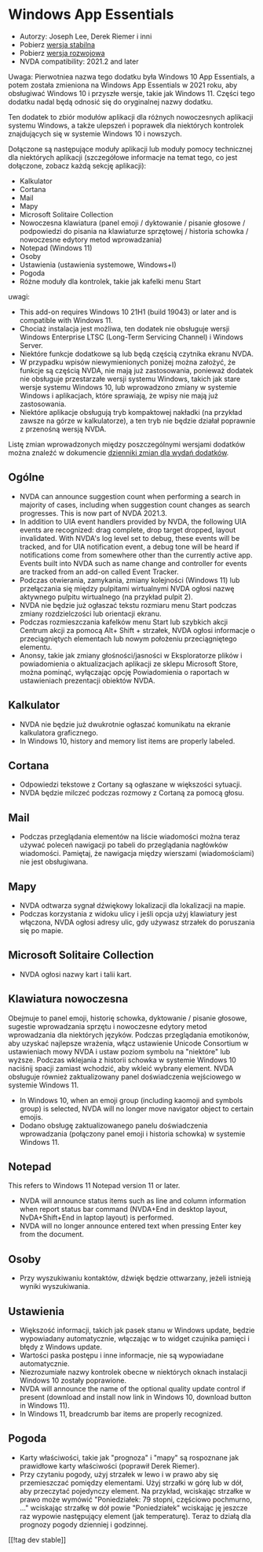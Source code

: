 # Windows App Essentials #

* Autorzy: Joseph Lee, Derek Riemer i inni
* Pobierz [wersja stabilna][1]
* Pobierz [wersja rozwojowa][2]
* NVDA compatibility: 2021.2 and later

Uwaga: Pierwotniea nazwa tego dodatku była Windows 10 App Essentials, a
potem została zmieniona na Windows App Essentials w 2021 roku, aby
obsługiwać Windows 10 i przyszłe wersje, takie jak Windows 11. Części tego
dodatku nadal będą odnosić się do oryginalnej nazwy dodatku.

Ten dodatek to zbiór modułów aplikacji dla różnych nowoczesnych aplikacji
systemu Windows, a także ulepszeń i poprawek dla niektórych kontrolek
znajdujących się w systemie Windows 10 i nowszych.

Dołączone są następujące moduły aplikacji lub moduły pomocy technicznej dla
niektórych aplikacji (szczegółowe informacje na temat tego, co jest
dołączone, zobacz każdą sekcję aplikacji):

* Kalkulator
* Cortana
* Mail
* Mapy
* Microsoft Solitaire Collection
* Nowoczesna klawiatura (panel emoji / dyktowanie / pisanie głosowe /
  podpowiedzi do pisania na klawiaturze sprzętowej / historia schowka /
  nowoczesne edytory metod wprowadzania)
* Notepad (Windows 11)
* Osoby
* Ustawienia (ustawienia systemowe, Windows+I)
* Pogoda
* Różne moduły dla kontrolek, takie jak kafelki menu Start

uwagi: 

* This add-on requires Windows 10 21H1 (build 19043) or later and is
  compatible with Windows 11.
* Chociaż instalacja jest możliwa, ten dodatek nie obsługuje wersji Windows
  Enterprise LTSC (Long-Term Servicing Channel) i Windows Server.
* Niektóre funkcje dodatkowe są lub będą częścią czytnika ekranu NVDA.
* W przypadku wpisów niewymienionych poniżej można założyć, że funkcje są
  częścią NVDA, nie mają już zastosowania, ponieważ dodatek nie obsługuje
  przestarzałe wersji systemu Windows, takich jak stare wersje systemu
  Windows 10, lub wprowadzono zmiany w systemie Windows i aplikacjach, które
  sprawiają, że wpisy nie mają już zastosowania.
* Niektóre aplikacje obsługują tryb kompaktowej nakładki (na przykład zawsze
  na górze w kalkulatorze), a ten tryb nie będzie działał poprawnie z
  przenośną wersją NVDA.

Listę zmian wprowadzonych między poszczególnymi wersjami dodatków można
znaleźć w dokumencie [dzienniki zmian dla wydań dodatków][3].

## Ogólne

* NVDA can announce suggestion count when performing a search in majority of
  cases, including when suggestion count changes as search progresses. This
  is now part of NVDA 2021.3.
* In addition to UIA event handlers provided by NVDA, the following UIA
  events are recognized: drag complete, drop target dropped, layout
  invalidated. With NVDA's log level set to debug, these events will be
  tracked, and for UIA notification event, a debug tone will be heard if
  notifications come from somewhere other than the currently active
  app. Events built into NVDA such as name change and controller for events
  are tracked from an add-on called Event Tracker.
* Podczas otwierania, zamykania, zmiany kolejności (Windows 11) lub
  przełączania się między pulpitami wirtualnymi NVDA ogłosi nazwę aktywnego
  pulpitu wirtualnego (na przykład pulpit 2).
* NVDA nie będzie już ogłaszać tekstu rozmiaru menu Start podczas zmiany
  rozdzielczości lub orientacji ekranu.
* Podczas rozmieszczania kafelków menu Start lub szybkich akcji Centrum
  akcji za pomocą Alt+ Shift + strzałek, NVDA ogłosi informacje o
  przeciągniętych elementach lub nowym położeniu przeciągniętego elementu.
* Anonsy, takie jak zmiany głośności/jasności w Eksploratorze plików i
  powiadomienia o aktualizacjach aplikacji ze sklepu Microsoft Store, można
  pominąć, wyłączając opcję Powiadomienia o raportach w ustawieniach
  prezentacji obiektów NVDA.

## Kalkulator

* NVDA nie będzie już dwukrotnie ogłaszać komunikatu na ekranie kalkulatora
  graficznego.
* In Windows 10, history and memory list items are properly labeled.

## Cortana

* Odpowiedzi tekstowe z Cortany są ogłaszane w większości sytuacji.
* NVDA będzie milczeć podczas rozmowy z Cortaną za pomocą głosu.

## Mail

* Podczas przeglądania elementów na liście wiadomości można teraz używać
  poleceń nawigacji po tabeli do przeglądania nagłówków
  wiadomości. Pamiętaj, że nawigacja między wierszami (wiadomościami) nie
  jest obsługiwana.

## Mapy

* NVDA odtwarza sygnał dźwiękowy lokalizacji dla lokalizacji na mapie.
* Podczas korzystania z widoku ulicy i jeśli opcja użyj klawiatury jest
  włączona, NVDA ogłosi adresy ulic, gdy używasz strzałek do poruszania się
  po mapie.

## Microsoft Solitaire Collection

* NVDA ogłosi nazwy kart i talii kart.

## Klawiatura nowoczesna

Obejmuje to panel emoji, historię schowka, dyktowanie / pisanie głosowe,
sugestie wprowadzania sprzętu i nowoczesne edytory metod wprowadzania dla
niektórych języków. Podczas przeglądania emotikonów, aby uzyskać najlepsze
wrażenia, włącz ustawienie Unicode Consortium w ustawieniach mowy NVDA i
ustaw poziom symbolu na "niektóre" lub wyższe. Podczas wklejania z historii
schowka w systemie Windows 10 naciśnij spacji zamiast wchodzić, aby wkleić
wybrany element. NVDA obsługuje również zaktualizowany panel doświadczenia
wejściowego w systemie Windows 11.

* In Windows 10, when an emoji group (including kaomoji and symbols group)
  is selected, NVDA will no longer move navigator object to certain emojis.
* Dodano obsługę zaktualizowanego panelu doświadczenia wprowadzania
  (połączony panel emoji i historia schowka) w systemie Windows 11.

## Notepad

This refers to Windows 11 Notepad version 11 or later.

* NVDA will announce status items such as line and column information when
  report status bar command (NVDA+End in desktop layout, NvDA+Shift+End in
  laptop layout) is performed.
* NVDA will no longer announce entered text when pressing Enter key from the
  document.

## Osoby

* Przy wyszukiwaniu kontaktów, dźwięk będzie ottwarzany, jeżeli istnieją
  wyniki wyszukiwania.

## Ustawienia

* Większość informacji, takich jak pasek stanu w Windows update, będzie
  wypowiadany automatycznie, włączając w to widget czujnika pamięci i błędy
  z Windows update.
* Wartości paska postępu i inne informacje, nie są wypowiadane
  automatycznie.
* Niezrozumiałe nazwy kontrolek obecne w niektórych oknach instalacji
  Windows 10 zostały poprawione.
* NVDA will announce the name of the optional quality update control if
  present (download and install now link in Windows 10, download button in
  Windows 11).
* In Windows 11, breadcrumb bar items are properly recognized.

## Pogoda

* Karty właściwości, takie jak "prognoza" i "mapy" są rospoznane jak
  prawidłowe karty właściwości (poprawił Derek Riemer).
* Przy czytaniu pogody, użyj strzałek w lewo i w prawo aby się przemieszczać
  pomiędzy elementami. Użyj strzałki w górę lub w dół, aby przeczytać
  pojedynczy element. Na przykład, wciskając strzałke w prawo może wymówić
  "Poniedziałek: 79 stopni, częściowo pochmurno, ..." wciskając strzałkę w
  dół powie "Poniedziałek" wciskając ję jeszcze raz wypowie następujący
  element (jak temperaturę). Teraz to działą dla prognozy pogody dzienniej i
  godzinnej.

[[!tag dev stable]]

[1]: https://addons.nvda-project.org/files/get.php?file=w10

[2]: https://addons.nvda-project.org/files/get.php?file=w10-dev

[3]: https://github.com/josephsl/wintenapps/wiki/w10changelog
